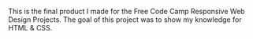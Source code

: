 This is the final product I made for the Free Code Camp Responsive Web Design Projects. 
The goal of this project was to show my knowledge for HTML & CSS. 



